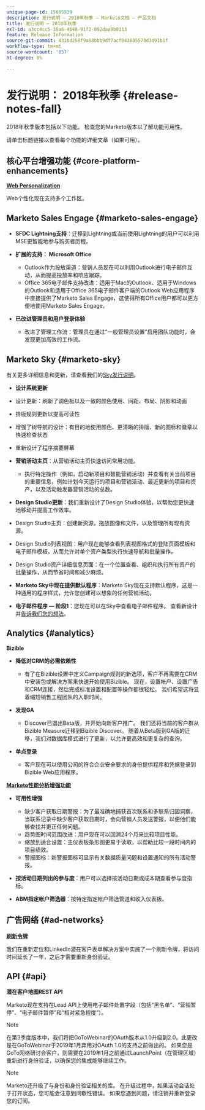 ```yaml
---
unique-page-id: 15695939
description: 发行说明 — 2018年秋季 — Marketo文档 — 产品文档
title: 发行说明 — 2018年秋季
exl-id: a3cc4cc5-38a6-4648-91f2-092daa9b0113
feature: Release Information
source-git-commit: 431bd258f9a68bbb9df7acf043085578d3d91b1f
workflow-type: tm+mt
source-wordcount: '857'
ht-degree: 0%

---
```


# 发行说明： 2018年秋季 {#release-notes-fall}

2018年秋季版本包括以下功能。 检查您的Marketo版本以了解功能可用性。

请单击标题链接以查看每个功能的详细文章（如果可用）。

## 核心平台增强功能 {#core-platform-enhancements}

**[Web Personalization](/help/marketo/product-docs/web-personalization/getting-started/workspaces-in-web-personalization.md)**

Web个性化现在支持多个工作区。

## Marketo Sales Engage {#marketo-sales-engage}

* **SFDC Lightning支持**：迁移到Lightning或当前使用Lightning的用户可以利用MSE更智能地参与购买者历程。

* **扩展的支持： Microsoft Office**

   * Outlook作为投放渠道：营销人员现在可以利用Outlook进行电子邮件互动，从而提高投放率和响应跟踪。
   * Office 365电子邮件支持改进：适用于Mac的Outlook、适用于Windows的Outlook和适用于Office 365电子邮件客户端的Outlook Web应用程序中直接提供了Marketo Sales Engage，这使得所有Office用户都可以更方便地使用Marketo Sales Engage。

* **已改进管理员和用户登录体验**

   * 改进了管理工作流：管理员在通过“一般管理员设置”启用团队功能时，会发现更加高效的工作流。

## Marketo Sky {#marketo-sky}

有关更多详细信息和更新，请查看我们的[Sky发行说明](https://help.marketo.com)。

* **设计系统更新**

* 设计更新：刷新了调色板以及一致的颜色使用、间距、布局、阴影和动画
* 排版规则更新以提高可读性
* 增强了树导航的设计：有目的地使用颜色、更清晰的排版、新的图标和徽章以快速检查状态
* 重新设计了程序摘要屏幕

* **营销活动主页**：从营销活动主页快速访问常用功能。

   * 执行特定操作（例如，启动新项目和智能营销活动）并查看有关当前项目的重要信息，例如计划今天运行的项目和营销活动、最近更新的项目和资产，以及活动触发器营销活动的总数。

* **Design Studio更新**：我们重新设计了Design Studio体验，以帮助您更快速地移动并提高工作效率。
* Design Studio主页：创建新资源，拖放图像和文件，以及管理所有现有资源。
* Design Studio列表视图：用户现在能够查看列表视图格式的登陆页面模板和电子邮件模板，从而允许对单个资产类型执行快速导航和批量操作。
* Design Studio资产详细信息页面：在一个位置查看、组织和执行所有资产的批量操作，从而节省时间和减少麻烦。
* **Marketo Sky中现在提供默认程序**：Marketo Sky现在支持默认程序，这是一种通用的程序样式，允许您创建可以想象的任何营销活动。
* **电子邮件程序 — 阶段1**：您现在可以在Sky中查看电子邮件程序。 查看新设计并[告诉我们您的想法](https://go.marketo.com/NextGenUX---USA---Apr-2018-fcp_Landing-Page-Feedback.html)。

## Analytics {#analytics}

**Bizible**

* **降低对CRM的必需依赖性**

   * 有了在Bizible设置中定义Campaign规则的新选项，客户不再需要在CRM中安装包或解决方案来快速开始使用Bizible。 现在，设置帐户、设置广告和CRM连接，然后完成标准设置和配置等操作都很轻松。 我们希望这将显着缩短销售工程团队的入职时间。

* **发现GA**

   * Discover已退出Beta版，并开始向新客户推广。 我们还将当前的客户群从Bizible Measure迁移到Bizible Discover。 随着从Beta版到GA版的迁移，我们对数据库模式进行了更新，以允许更高效和更复杂的查询。

* **单点登录**

   * 客户现在可以使用公司的符合企业安全要求的身份提供程序和凭据登录到Bizible Web应用程序。

**[Marketo性能分析增强功能](/help/marketo/product-docs/reporting/performance-insights/performance-insights-overview.md)**

* **可用性增强**

   * 缺少客户获取日期警报：为了最准确地捕获首次联系和多联系归因洞察，当联系记录中缺少客户获取日期时，会向营销人员发送警报，以便他们能够查找并更正任何问题。
   * 趋势图时间范围改进：用户现在可以回溯24个月来比较项目性能。
   * 缩放到适合设置：主仪表板条形图更易于读取，以帮助比较一段时间内的项目绩效。
   * 警报图标：新警报图标可显示有关数据质量问题和设置通知的所有活动警报。

* **按活动日期列出的参与度**：用户可以选择按活动日期或成本期查看参与度指标。
* **ABM指定帐户筛选器**：按特定指定帐户筛选管道和收入仪表板。

## 广告网络 {#ad-networks}

**[刷新令牌](/help/marketo/product-docs/demand-generation/social/social-functions/set-up-linkedin-lead-gen-forms.md)**

我们在重新定位和LinkedIn潜在客户表单解决方案中实施了一个刷新令牌，将访问时间延长了一年，之后才需要重新身份验证。

## API {#api}

**潜在客户地图REST API**

Marketo现在支持在Lead API上使用电子邮件处置字段（包括“黑名单”、“营销暂停”、“电子邮件暂停”和“相对紧急程度”）。

>[!NOTE]
>
>在第3季度版本中，我们将把GoToWebinar的OAuth版本从1.0升级到2.0。此更改是在GoToWebinar于2019年1月弃用对OAuth 1.0的支持之前做出的。 如果您是GoTo网络研讨会客户，则需要在2019年1月之前通过LaunchPoint（在管理区域）重新进行身份验证，以确保您的集成能够继续工作。

>[!NOTE]
>
>Marketo还升级了与身份和身份验证相关的库。 在升级过程中，如果活动会话处于打开状态，您可能会注意到间歇性错误。 如果您遇到问题，请注销并重新登录您的订阅。
